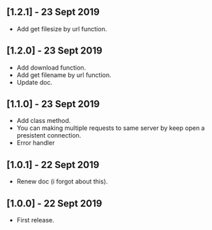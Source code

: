 ## [1.2.1] - 23 Sept 2019

* Add get filesize by url function.

## [1.2.0] - 23 Sept 2019

* Add download function.
* Add get filename by url function.
* Update doc.

## [1.1.0] - 23 Sept 2019

* Add class method.
* You can making multiple requests to same server by keep open a presistent connection.
* Error handler

## [1.0.1] - 22 Sept 2019

* Renew doc (i forgot about this).

## [1.0.0] - 22 Sept 2019

* First release.

